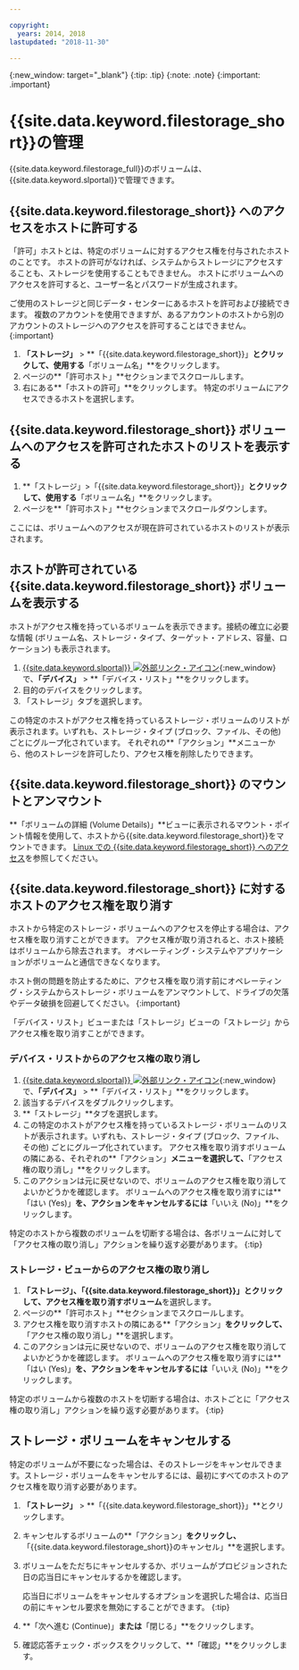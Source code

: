 ```yaml
---

copyright:
  years: 2014, 2018
lastupdated: "2018-11-30"

---
```

{:new_window: target="_blank"}
{:tip: .tip}
{:note: .note}
{:important: .important}


# {{site.data.keyword.filestorage_short}}の管理

{{site.data.keyword.filestorage_full}}のボリュームは、{{site.data.keyword.slportal}}で管理できます。

## {{site.data.keyword.filestorage_short}} へのアクセスをホストに許可する

「許可」ホストとは、特定のボリュームに対するアクセス権を付与されたホストのことです。 ホストの許可がなければ、システムからストレージにアクセスすることも、ストレージを使用することもできません。 ホストにボリュームへのアクセスを許可すると、ユーザー名とパスワードが生成されます。

ご使用のストレージと同じデータ・センターにあるホストを許可および接続できます。 複数のアカウントを使用できますが、あるアカウントのホストから別のアカウントのストレージへのアクセスを許可することはできません。
{:important}

1. **「ストレージ」** > **「{{site.data.keyword.filestorage_short}}」**とクリックして、使用する**「ボリューム名」**をクリックします。
2. ページの**「許可ホスト」**セクションまでスクロールします。
3. 右にある**「ホストの許可」**をクリックします。 特定のボリュームにアクセスできるホストを選択します。


## {{site.data.keyword.filestorage_short}} ボリュームへのアクセスを許可されたホストのリストを表示する

1. **「ストレージ」>「{{site.data.keyword.filestorage_short}}」**とクリックして、使用する**「ボリューム名」**をクリックします。
2. ページを**「許可ホスト」**セクションまでスクロールダウンします。

ここには、ボリュームへのアクセスが現在許可されているホストのリストが表示されます。


## ホストが許可されている {{site.data.keyword.filestorage_short}} ボリュームを表示する

ホストがアクセス権を持っているボリュームを表示できます。接続の確立に必要な情報 (ボリューム名、ストレージ・タイプ、ターゲット・アドレス、容量、ロケーション) も表示されます。

1. [{{site.data.keyword.slportal}} ![外部リンク・アイコン](../../icons/launch-glyph.svg "外部リンク・アイコン")](https://control.softlayer.com/){:new_window}で、**「デバイス」** > **「デバイス・リスト」**をクリックします。
2. 目的のデバイスをクリックします。
2. 「ストレージ」タブを選択します。

この特定のホストがアクセス権を持っているストレージ・ボリュームのリストが表示されます。いずれも、ストレージ・タイプ (ブロック、ファイル、その他) ごとにグループ化されています。 それぞれの**「アクション」**メニューから、他のストレージを許可したり、アクセス権を削除したりできます。


## {{site.data.keyword.filestorage_short}} のマウントとアンマウント

**「ボリュームの詳細 (Volume Details)」**ビューに表示されるマウント・ポイント情報を使用して、ホストから{{site.data.keyword.filestorage_short}}をマウントできます。 [Linux での {{site.data.keyword.filestorage_short}} へのアクセス](accessing-file-storage-linux.html)を参照してください。


## {{site.data.keyword.filestorage_short}} に対するホストのアクセス権を取り消す

ホストから特定のストレージ・ボリュームへのアクセスを停止する場合は、アクセス権を取り消すことができます。 アクセス権が取り消されると、ホスト接続はボリュームから除去されます。 オペレーティング・システムやアプリケーションがボリュームと通信できなくなります。

ホスト側の問題を防止するために、アクセス権を取り消す前にオペレーティング・システムからストレージ・ボリュームをアンマウントして、ドライブの欠落やデータ破損を回避してください。
{:important}

「デバイス・リスト」ビューまたは「ストレージ」ビューの「ストレージ」からアクセス権を取り消すことができます。

### デバイス・リストからのアクセス権の取り消し

1. [{{site.data.keyword.slportal}} ![外部リンク・アイコン](../../icons/launch-glyph.svg "外部リンク・アイコン")](https://control.softlayer.com/){:new_window}で、**「デバイス」** > **「デバイス・リスト」**をクリックします。
2. 該当するデバイスをダブルクリックします。
3. **「ストレージ」**タブを選択します。
4. この特定のホストがアクセス権を持っているストレージ・ボリュームのリストが表示されます。いずれも、ストレージ・タイプ (ブロック、ファイル、その他) ごとにグループ化されています。 アクセス権を取り消すボリュームの隣にある、それぞれの**「アクション」**メニューを選択して、**「アクセス権の取り消し」**をクリックします。
5. このアクションは元に戻せないので、ボリュームのアクセス権を取り消してよいかどうかを確認します。 ボリュームへのアクセス権を取り消すには**「はい (Yes)」**を、アクションをキャンセルするには**「いいえ (No)」**をクリックします。

特定のホストから複数のボリュームを切断する場合は、各ボリュームに対して「アクセス権の取り消し」アクションを繰り返す必要があります。
{:tip}


### ストレージ・ビューからのアクセス権の取り消し

1. **「ストレージ」、「{{site.data.keyword.filestorage_short}}」**とクリックして、アクセス権を取り消す**ボリューム**を選択します。
2. ページの**「許可ホスト」**セクションまでスクロールします。
3. アクセス権を取り消すホストの隣にある**「アクション」**をクリックして、**「アクセス権の取り消し」**を選択します。
4. このアクションは元に戻せないので、ボリュームのアクセス権を取り消してよいかどうかを確認します。 ボリュームへのアクセス権を取り消すには**「はい (Yes)」**を、アクションをキャンセルするには**「いいえ (No)」**をクリックします。

特定のボリュームから複数のホストを切断する場合は、ホストごとに「アクセス権の取り消し」アクションを繰り返す必要があります。
{:tip}


## ストレージ・ボリュームをキャンセルする

特定のボリュームが不要になった場合は、そのストレージをキャンセルできます。ストレージ・ボリュームをキャンセルするには、最初にすべてのホストのアクセス権を取り消す必要があります。

1. **「ストレージ」** > **「{{site.data.keyword.filestorage_short}}」**とクリックします。
2. キャンセルするボリュームの**「アクション」**をクリックし、**「{{site.data.keyword.filestorage_short}}のキャンセル」**を選択します。
3. ボリュームをただちにキャンセルするか、ボリュームがプロビジョンされた日の応当日にキャンセルするかを確認します。

   応当日にボリュームをキャンセルするオプションを選択した場合は、応当日の前にキャンセル要求を無効にすることができます。
   {:tip}
4. **「次へ進む (Continue)」**または**「閉じる」**をクリックします。
5. 確認応答チェック・ボックスをクリックして、**「確認」**をクリックします。
